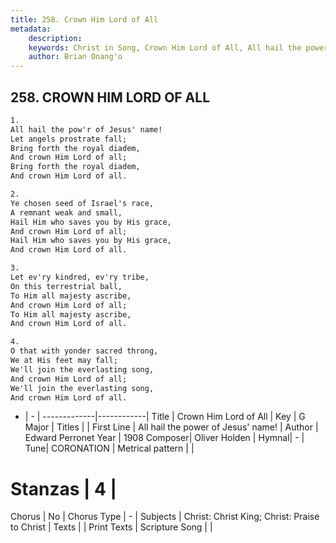 ```yaml
---
title: 258. Crown Him Lord of All
metadata:
    description: 
    keywords: Christ in Song, Crown Him Lord of All, All hail the power of Jesus&#039; name!, 
    author: Brian Onang'o
---
```



## 258. CROWN HIM LORD OF ALL

```txt
1.
All hail the pow'r of Jesus' name!
Let angels prostrate fall;
Bring forth the royal diadem,
And crown Him Lord of all;
Bring forth the royal diadem,
And crown Him Lord of all.

2.
Ye chosen seed of Israel's race,
A remnant weak and small,
Hail Him who saves you by His grace,
And crown Him Lord of all;
Hail Him who saves you by His grace,
And crown Him Lord of all.

3.
Let ev'ry kindred, ev'ry tribe,
On this terrestrial ball,
To Him all majesty ascribe,
And crown Him Lord of all;
To Him all majesty ascribe,
And crown Him Lord of all.

4.
O that with yonder sacred throng,
We at His feet may fall;
We'll join the everlasting song,
And crown Him Lord of all;
We'll join the everlasting song,
And crown Him Lord of all.
```

- |   -  |
-------------|------------|
Title | Crown Him Lord of All |
Key | G Major |
Titles |  |
First Line | All hail the power of Jesus&#039; name! |
Author | Edward Perronet
Year | 1908
Composer| Oliver Holden |
Hymnal|  - |
Tune| CORONATION |
Metrical pattern | |
# Stanzas | 4 |
Chorus | No |
Chorus Type | - |
Subjects | Christ: Christ King; Christ: Praise to Christ |
Texts |  |
Print Texts | 
Scripture Song |  |
  
